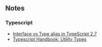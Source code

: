 Notes
-----

### Typescript
* [Interface vs Type alias in TypeScript 2.7](https://medium.com/@martin_hotell/interface-vs-type-alias-in-typescript-2-7-2a8f1777af4c)
* [Typescript Handbook: Utility Types](https://www.typescriptlang.org/docs/handbook/utility-types.html)

